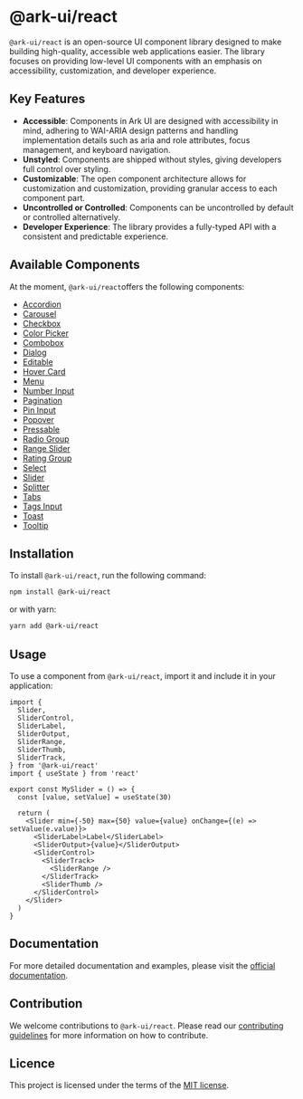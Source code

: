 # @ark-ui/react

`@ark-ui/react` is an open-source UI component library designed to make building high-quality, accessible web applications easier. The library focuses on providing low-level UI components with an emphasis on accessibility, customization, and developer experience.

## Key Features

- **Accessible**: Components in Ark UI are designed with accessibility in mind, adhering to WAI-ARIA design patterns and handling implementation details such as aria and role attributes, focus management, and keyboard navigation.
- **Unstyled**: Components are shipped without styles, giving developers full control over styling.
- **Customizable**: The open component architecture allows for customization and customization, providing granular access to each component part.
- **Uncontrolled or Controlled**: Components can be uncontrolled by default or controlled alternatively.
- **Developer Experience**: The library provides a fully-typed API with a consistent and predictable experience.

## Available Components

At the moment, `@ark-ui/react`offers the following components:

- [Accordion](https://ark-ui.com/docs/react/components/accordion)
- [Carousel](https://ark-ui.com/docs/react/components/carousel)
- [Checkbox](https://ark-ui.com/docs/react/components/checkbox)
- [Color Picker](https://ark-ui.com/docs/react/components/color-picker)
- [Combobox](https://ark-ui.com/docs/react/components/combobox)
- [Dialog](https://ark-ui.com/docs/react/components/dialog)
- [Editable](https://ark-ui.com/docs/react/components/editable)
- [Hover Card](https://ark-ui.com/docs/react/components/hover-card)
- [Menu](https://ark-ui.com/docs/react/components/menu)
- [Number Input](https://ark-ui.com/docs/react/components/number-input)
- [Pagination](https://ark-ui.com/docs/react/components/pagination)
- [Pin Input](https://ark-ui.com/docs/react/components/pin-input)
- [Popover](https://ark-ui.com/docs/react/components/popover)
- [Pressable](https://ark-ui.com/docs/react/components/pressable)
- [Radio Group](https://ark-ui.com/docs/react/components/radio-group)
- [Range Slider](https://ark-ui.com/docs/react/components/range-slider)
- [Rating Group](https://ark-ui.com/docs/react/components/rating-group)
- [Select](https://ark-ui.com/docs/react/components/select)
- [Slider](https://ark-ui.com/docs/react/components/slider)
- [Splitter](https://ark-ui.com/docs/react/components/splitter)
- [Tabs](https://ark-ui.com/docs/react/components/tabs)
- [Tags Input](https://ark-ui.com/docs/react/components/tags-input)
- [Toast](https://ark-ui.com/docs/react/components/toast)
- [Tooltip](https://ark-ui.com/docs/react/components/tooltip)

## Installation

To install `@ark-ui/react`, run the following command:

```bash
npm install @ark-ui/react
```

or with yarn:

```bash
yarn add @ark-ui/react
```

## Usage

To use a component from `@ark-ui/react`, import it and include it in your application:

```tsx
import {
  Slider,
  SliderControl,
  SliderLabel,
  SliderOutput,
  SliderRange,
  SliderThumb,
  SliderTrack,
} from '@ark-ui/react'
import { useState } from 'react'

export const MySlider = () => {
  const [value, setValue] = useState(30)

  return (
    <Slider min={-50} max={50} value={value} onChange={(e) => setValue(e.value)}>
      <SliderLabel>Label</SliderLabel>
      <SliderOutput>{value}</SliderOutput>
      <SliderControl>
        <SliderTrack>
          <SliderRange />
        </SliderTrack>
        <SliderThumb />
      </SliderControl>
    </Slider>
  )
}
```

## Documentation

For more detailed documentation and examples, please visit the [official documentation](https://ark-ui.com/).

## Contribution

We welcome contributions to `@ark-ui/react`. Please read our [contributing guidelines](https://github.com/chakra-ui/ark/blob/main/CONTRIBUTING.md) for more information on how to contribute.

## Licence

This project is licensed under the terms of the [MIT license](https://github.com/chakra-ui/ark/blob/main/LICENSE).
